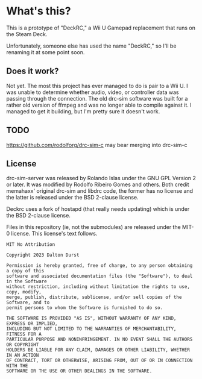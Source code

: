 # What's this?

This is a prototype of "DeckRC," a Wii U Gamepad replacement that runs on the Steam Deck.

Unfortunately, someone else has used the name "DeckRC," so I'll be renaming it at some point soon.

## Does it work?

Not yet. The most this project has ever managed to do is pair to a Wii U. I was unable to determine whether audio, video, or controller data was passing through the connection. The old drc-sim software was built for a rather old version of ffmpeg and was no longer able to compile against it. I managed to get it building, but I'm pretty sure it doesn't work.

## TODO

https://github.com/rodolforg/drc-sim-c may bear merging into drc-sim-c

## License

drc-sim-server was released by Rolando Islas under the GNU GPL Version 2 or later. It was modified by Rodolfo Ribeiro Gomes and others. Both credit memahaxx' original drc-sim and libdrc code, the former has no license and the latter is released under the BSD 2-clause license.

Deckrc uses a fork of hostapd (that really needs updating) which is under the BSD 2-clause license.

Files in this repository (ie, not the submodules) are released under the MIT-0 license. This license's text follows.

```
MIT No Attribution

Copyright 2023 Dalton Durst

Permission is hereby granted, free of charge, to any person obtaining a copy of this
software and associated documentation files (the "Software"), to deal in the Software
without restriction, including without limitation the rights to use, copy, modify,
merge, publish, distribute, sublicense, and/or sell copies of the Software, and to
permit persons to whom the Software is furnished to do so.

THE SOFTWARE IS PROVIDED "AS IS", WITHOUT WARRANTY OF ANY KIND, EXPRESS OR IMPLIED,
INCLUDING BUT NOT LIMITED TO THE WARRANTIES OF MERCHANTABILITY, FITNESS FOR A
PARTICULAR PURPOSE AND NONINFRINGEMENT. IN NO EVENT SHALL THE AUTHORS OR COPYRIGHT
HOLDERS BE LIABLE FOR ANY CLAIM, DAMAGES OR OTHER LIABILITY, WHETHER IN AN ACTION
OF CONTRACT, TORT OR OTHERWISE, ARISING FROM, OUT OF OR IN CONNECTION WITH THE
SOFTWARE OR THE USE OR OTHER DEALINGS IN THE SOFTWARE.
```
